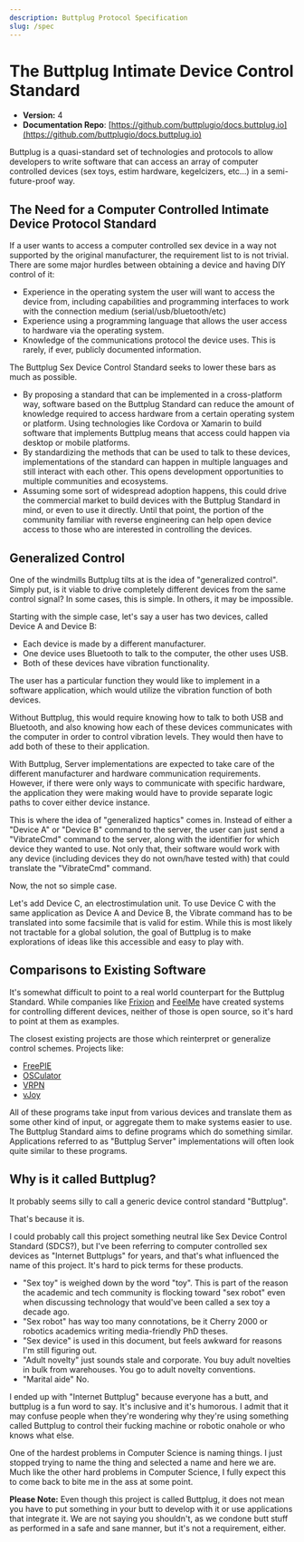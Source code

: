 ```yaml
---
description: Buttplug Protocol Specification
slug: /spec
---
```

# The Buttplug Intimate Device Control Standard

* **Version:** 4
* **Documentation Repo**: [https://github.com/buttplugio/docs.buttplug.io](https://github.com/buttplugio/docs.buttplug.io)

Buttplug is a quasi-standard set of technologies and protocols to allow developers to write software that can access an array of computer controlled devices (sex toys, estim hardware, kegelcizers, etc...) in a semi-future-proof way.

## The Need for a Computer Controlled Intimate Device Protocol Standard

If a user wants to access a computer controlled sex device in a way not supported by the original manufacturer, the requirement list to is not trivial. There are some major hurdles between obtaining a device and having DIY control of it:

* Experience in the operating system the user will want to access the device from, including capabilities and programming interfaces to work with the connection medium \(serial/usb/bluetooth/etc\)
* Experience using a programming language that allows the user access to hardware via the operating system.
* Knowledge of the communications protocol the device uses. This is rarely, if ever, publicly documented information.

The Buttplug Sex Device Control Standard seeks to lower these bars as much as possible.

* By proposing a standard that can be implemented in a cross-platform way, software based on the Buttplug Standard can reduce the amount of knowledge required to access hardware from a certain operating system or platform. Using technologies like Cordova or Xamarin to build software that implements Buttplug means that access could happen via desktop or mobile platforms.
* By standardizing the methods that can be used to talk to these devices, implementations of the standard can happen in multiple languages and still interact with each other. This opens development opportunities to multiple communities and ecosystems.
* Assuming some sort of widespread adoption happens, this could drive the commercial market to build devices with the Buttplug Standard in mind, or even to use it directly. Until that point, the portion of the community familiar with reverse engineering can help open device access to those who are interested in controlling the devices.

## Generalized Control

One of the windmills Buttplug tilts at is the idea of "generalized control". Simply put, is it viable to drive completely different devices from the same control signal? In some cases, this is simple. In others, it may be impossible.

Starting with the simple case, let's say a user has two devices, called Device A and Device B:

* Each device is made by a different manufacturer.
* One device uses Bluetooth to talk to the computer, the other uses USB.
* Both of these devices have vibration functionality.

The user has a particular function they would like to implement in a software application, which would utilize the vibration function of both devices.

Without Buttplug, this would require knowing how to talk to both USB and Bluetooth, and also knowing how each of these devices communicates with the computer in order to control vibration levels. They would then have to add both of these to their application.

With Buttplug, Server implementations are expected to take care of the different manufacturer and hardware communication requirements. However, if there were only ways to communicate with specific hardware, the application they were making would have to provide separate logic paths to cover either device instance.

This is where the idea of "generalized haptics" comes in. Instead of either a "Device A" or "Device B" command to the server, the user can just send a "VibrateCmd" command to the server, along with the identifier for which device they wanted to use. Not only that, their software would work with any device \(including devices they do not own/have tested with\) that could translate the "VibrateCmd" command.

Now, the not so simple case.

Let's add Device C, an electrostimulation unit. To use Device C with the same application as Device A and Device B, the Vibrate command has to be translated into some facsimile that is valid for estim. While this is most likely not tractable for a global solution, the goal of Buttplug is to make explorations of ideas like this accessible and easy to play with.

## Comparisons to Existing Software

It's somewhat difficult to point to a real world counterpart for the Buttplug Standard. While companies like [Frixion](http://twitter.com/frixionme) and [FeelMe](http://feelme.com) have created systems for controlling different devices, neither of those is open source, so it's hard to point at them as examples.

The closest existing projects are those which reinterpret or generalize control schemes. Projects like:

* [FreePIE](http://andersmalmgren.github.io/FreePIE/)
* [OSCulator](https://osculator.net/)
* [VRPN](https://github.com/vrpn/vrpn/wiki)
* [vJoy](http://vjoystick.sourceforge.net/site/)

All of these programs take input from various devices and translate them as some other kind of input, or aggregate them to make systems easier to use. The Buttplug Standard aims to define programs which do something similar. Applications referred to as "Buttplug Server" implementations will often look quite similar to these programs.

## Why is it called Buttplug?

It probably seems silly to call a generic device control standard "Buttplug".

That's because it is.

I could probably call this project something neutral like Sex Device Control Standard (SDCS?), but I've been referring to computer controlled sex devices as "Internet Buttplugs" for years, and that's what influenced the name of this project. It's hard to pick terms for these products.

* "Sex toy" is weighed down by the word "toy". This is part of the reason the academic and tech community is flocking toward "sex robot" even when discussing technology that would've been called a sex toy a decade ago.
* "Sex robot" has way too many connotations, be it Cherry 2000 or robotics academics writing media-friendly PhD theses.
* "Sex device" is used in this document, but feels awkward for reasons I'm still figuring out.
* "Adult novelty" just sounds stale and corporate. You buy adult novelties in bulk from warehouses. You go to adult novelty conventions.
* "Marital aide" No.

I ended up with "Internet Buttplug" because everyone has a butt, and buttplug is a fun word to say. It's inclusive and it's humorous. I admit that it may confuse people when they're wondering why they're using something called Buttplug to control their fucking machine or robotic onahole or who knows what else.

One of the hardest problems in Computer Science is naming things. I just stopped trying to name the thing and selected a name and here we are. Much like the other hard problems in Computer Science, I fully expect this to come back to bite me in the ass at some point.

**Please Note:** Even though this project is called Buttplug, it does not mean you have to put something in your butt to develop with it or use applications that integrate it. We are not saying you shouldn't, as we condone butt stuff as performed in a safe and sane manner, but it's not a requirement, either.

